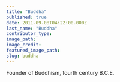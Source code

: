 ```yaml
---
title: "Buddha"
published: true
date: 2011-09-08T04:22:00.000Z
last_name: "Buddha"
contributor_type:
image_path:
image_credit:
featured_image_path:
slug: buddha
---
```


Founder of Buddhism, fourth century B.C.E. 

